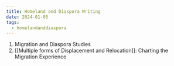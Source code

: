 ```yaml
---
title: Homeland and Diaspora Writing
date: 2024-01-05
tags:
  - homelandanddiaspora
---
```

1. Migration and Diaspora Studies
2. [[Multiple forms of Displacement and Relocation]]: Charting the Migration Experience 

